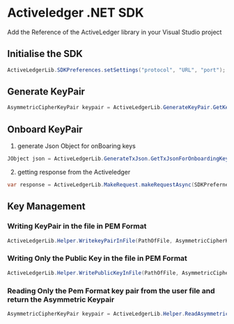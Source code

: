 # Activeledger .NET SDK

Add the Reference of  the ActiveLedger library in your Visual Studio project

## Initialise the SDK

```csharp
ActiveLedgerLib.SDKPreferences.setSettings("protocol", "URL", "port");
```

## Generate KeyPair

```csharp
AsymmetricCipherKeyPair keypair = ActiveLedgerLib.GenerateKeyPair.GetKeyPair(KeyType);
```

## Onboard KeyPair 

1. generate Json Object for onBoaring keys

```csharp
JObject json = ActiveLedgerLib.GenerateTxJson.GetTxJsonForOnboardingKeys(PathOfPublicKeyFile, AsymmetricKeypair,TypeofKey);
```

2. getting response from the Activeledger

```csharp
var response = ActiveLedgerLib.MakeRequest.makeRequestAsync(SDKPrefernece, jsonObjectIntheFormOfString);
```

## Key Management

### Writing KeyPair in the file in PEM Format

```csharp
ActiveLedgerLib.Helper.WritekeyPairInFile(PathOfFile, AsymmetricCipherKeyPair);
```

### Writing Only the Public Key in the file in PEM Format

```csharp
ActiveLedgerLib.Helper.WritePublicKeyInFile(PathOfFile, AsymmetricCipherKeyPair);
```

### Reading Only the Pem Format key pair from the user file and return the Asymmetric Keypair 

```csharp
AsymmetricCipherKeyPair keypair = ActiveLedgerLib.Helper.ReadAsymmetricKeyParameter(PathOfFile);
```

